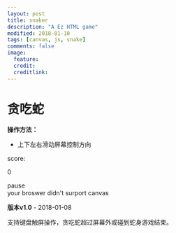 ```yaml
---
layout: post
title: snaker
description: "A Ez HTML game"
modified: 2018-01-10
tags: [canvas, js, snake]
comments: false
image:
  feature: 
  credit: 
  creditlink: 
---
```



# 贪吃蛇 #

**操作方法：**

 - 上下左右滑动屏幕控制方向


<div class="only">
	<div class = "data">
		<p>score:</p>
		<p id = "scores">0</p>
		<span id = "control" ></span>
	</div>
	<div class="container">
		<div id = "controlText">pause</div>
		<canvas id = "drawenv" width="300" height="300">
			your broswer didn't surport canvas
		</canvas>
	</div>
</div>
<script src="{{ site.url }}/assets/js/snake.js"></script>


 **版本v1.0**    - 2018-01-08

支持键盘触屏操作，贪吃蛇超过屏幕外或碰到蛇身游戏结束。
